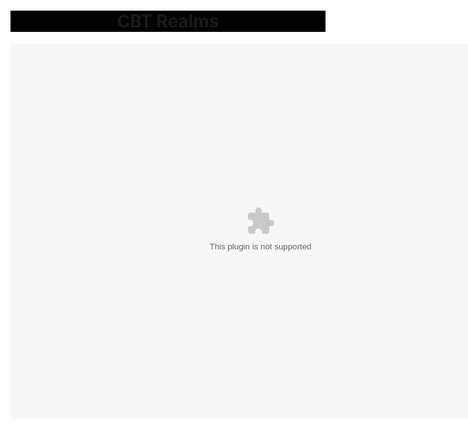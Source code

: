 <html>
  <head>
    <title>CBT Realms</title>
    <div id='stars'></div>
    <div id='stars2'></div>
    <div id='stars3'></div>
  </head>
  <link rel="stylesheet" href="index.css">
  <center>
   <h1 style="background-color: black;">CBT Realms</h1>
   <body>
    <object>
      <embed src="https://cbtrealms.github.io/CBTRealms.swf" 
             width="800" 
             height="600" 
             pluginspace="http://www.macromedia.com/go/getflashplayer">
    </object>
    </body>
  </center>
</html>
